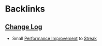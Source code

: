 
# Backlinks
## [Change Log](<Change Log.md>)
- Small [Performance Improvement](<Performance Improvement.md>) to [Streak](<Streak.md>)

